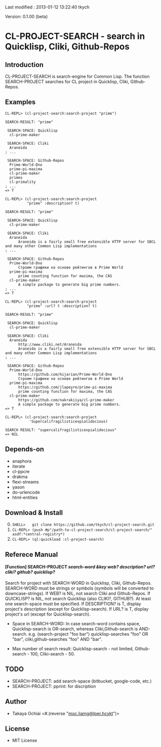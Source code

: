Last modified : 2013-01-12 13:22:40 tkych

Version: 0.1.00 (beta)


CL-PROJECT-SEARCH - search in Quicklisp, Cliki, Github-Repos
============================================================

Introduction
------------

CL-PROJECT-SEARCH is search-engine for Common Lisp.
The function SEARCH-PROJECT searches for CL project in Quicklisp, Cliki,
Github-Repos.


Examples
--------

    CL-REPL> (cl-project-search:search-project "prime")
    
    SEARCH-RESULT: "prime"

     SEARCH-SPACE: Quicklisp
      cl-prime-maker

     SEARCH-SPACE: Cliki
      Araneida
    ; ...

     SEARCH-SPACE: Github-Repos
      Prime-World-Dno
      prime-pi-maxima
      cl-prime-maker
      primes
      cl-primality
    ; ...
    => T
    
    CL-REPL> (cl-project-search:search-project
              "prime" :description? t)
    
    SEARCH-RESULT: "prime"

     SEARCH-SPACE: Quicklisp
      cl-prime-maker

     SEARCH-SPACE: Cliki
      Araneida
          Araneida is a fairly small free extensible HTTP server for SBCL and many other Common Lisp implementations
    ; ...

     SEARCH-SPACE: Github-Repos
      Prime-World-Dno
          Строим графики на основе рейтингов в Prime World
      prime-pi-maxima
          prime counting function for maxima, the CAS
      cl-prime-maker
          A simple package to generate big prime numbers.
    ; ...
    => T
    
    CL-REPL> (cl-project-search:search-project
              "prime" :url? t :description? t)
    
    SEARCH-RESULT: "prime"

     SEARCH-SPACE: Quicklisp
      cl-prime-maker

     SEARCH-SPACE: Cliki
      Araneida
          http://www.cliki.net/Araneida
          Araneida is a fairly small free extensible HTTP server for SBCL and many other Common Lisp implementations
    ; ...

     SEARCH-SPACE: Github-Repos
      Prime-World-Dno
          https://github.com/hijarian/Prime-World-Dno
          Строим графики на основе рейтингов в Prime World
      prime-pi-maxima
          https://github.com/jlapeyre/prime-pi-maxima
          prime counting function for maxima, the CAS
      cl-prime-maker
          https://github.com/nakrakiiya/cl-prime-maker
          A simple package to generate big prime numbers.
    => T
    
    CL-REPL> (cl-project-search:search-project
               'Supercalifragilisticexpialidocious)
    
    SEARCH RESULT: "supercalifragilisticexpialidocious"
    => NIL
    

Depends-on
----------

- anaphora
- iterate
- cl-ppcre
- drakma
- flexi-streams
- yason
- do-urlencode
- html-entities


Download & Install
------------------

0. `SHELL>   git clone https://github.com/tkych/cl-project-search.git`
1. `CL-REPL> (push #p"/path-to-cl-project-search/cl-project-search/" asdf:*central-registry*)`
2. `CL-REPL> (ql:quickload :cl-project-search)`


Referece Manual
---------------

#### [Function] SEARCH-PROJECT _search-word_ _&key_ _web?_ _description?_ _url?_ _cliki?_ _github?_ _quicklisp?_

Search for project with SEARCH-WORD in Quicklisp, Cliki, Github-Repos.
SEARCH-WORD must be strings or symbols (symbols will be converted to downcase-strings).
If WEB? is NIL, not search Cliki and Github-Repos.
If QUICKLISP? is NIL, not search Quicklisp (also CLIKI?, GITHUB?).
At least one search-space must be specified.
If DESCRIPTION? is T, display project's description (except for Quicklisp-search).
If URL? is T, display project's url (except for Quicklisp-search).

- Space in SEARCH-WORD:
  In case search-word contains space, Quicklisp-search is OR-search,
  whereas Cliki,Github-search is AND-search.
  e.g. (search-project "foo bar")
       quicklisp-searches "foo" OR "bar",
       cliki,github-searches "foo" AND "bar".

- Max number of search result:
  Quicklisp-search - not limited,
  Github-search - 100,
  Cliki-search  -  50.


TODO
----

- SEARCH-PROJECT: add search-space (bitbucket, google-code, etc.)
- SEARCH-PROJECT: pprint: for discription


Author
------

- Takaya Ochiai  <#.(reverse "moc.liamg@lper.hcykt")>


License
-------

- MIT License

